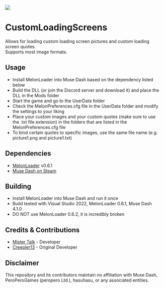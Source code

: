 [![](https://dcbadge.vercel.app/api/server/mdmc)](https://discord.gg/mdmc)
# CustomLoadingScreens
Allows for loading custom loading screen pictures and custom loading screen quotes.  
Supports most image formats.
## Usage
- Install MelonLoader into Muse Dash based on the dependency listed below
- Build the DLL (or join the Discord server and download it) and place the DLL in the Mods folder
- Start the game and go to the UserData folder
- Check the MelonPreferences.cfg file in the UserData folder and modify the settings to your liking
- Place your custom images and your custom quotes (make sure to use the .txt file extension) in the folders that are listed in the MelonPreferences.cfg file
- To bind certain quotes to specific images, use the same file name (e.g. picture1.png and picture1.txt)
## Dependencies
- [MelonLoader](https://github.com/LavaGang/MelonLoader/releases) v0.6.1
- [Muse Dash on Steam](https://store.steampowered.com/app/774171/Muse_Dash/)
## Building
- Install MelonLoader into Muse Dash and run it once
- Build tested with Visual Studio 2022, MelonLoader 0.6.1, Muse Dash 4.1.0
- DO NOT use MelonLoader 0.6.2, it is incredibly broken
## Credits & Contributions
- [Mister Talk](https://github.com/SB15-MD) - Developer
- [Creepler13](https://github.com/Creepler13) - Original Developer
## Disclaimer
This repository and its contributors maintain no affiliation with Muse Dash, PeroPeroGames (peropero Ltd.), hasuhasu, or any associated entities.
